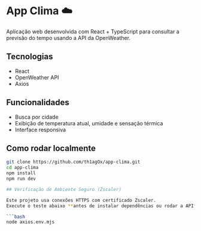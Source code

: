 # App Clima ☁️

Aplicação web desenvolvida com React + TypeScript para consultar a previsão do tempo usando a API da OpenWeather.

## Tecnologias

- React
- OpenWeather API
- Axios

## Funcionalidades

- Busca por cidade
- Exibição de temperatura atual, umidade e sensação térmica
- Interface responsiva

## Como rodar localmente

````bash
git clone https://github.com/th1agOx/app-clima.git
cd app-clima
npm install
npm run dev

## Verificação de Ambiente Seguro (Zscaler)

Este projeto usa conexões HTTPS com certificado Zscaler.
Execute o teste abaixo **antes de instalar dependências ou rodar a API**:

```bash
node axios.env.mjs
````
